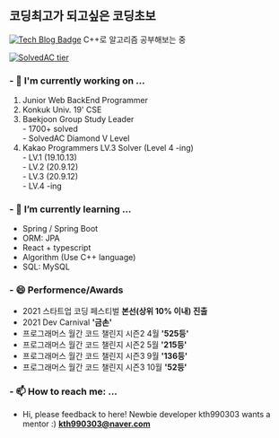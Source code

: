## 코딩최고가 되고싶은 코딩초보
 [![Tech Blog Badge](http://img.shields.io/badge/-Tech%20blog-black?style=flat-square&logo=github&link=https://kth990303.tistory.com)](https://kth990303.tistory.com)  C++로 알고리즘 공부해보는 중
 
 [![SolvedAC tier](http://mazassumnida.wtf/api/generate_badge?boj=kth990303)](https://solved.ac/profile/kth990303)
 
### - 🔭 I'm currently working on ...
   1. Junior Web BackEnd Programmer
   2. Konkuk Univ. 19' CSE
   3. Baekjoon Group Study Leader\
    - 1700+ solved\
    - SolvedAC Diamond V Level
   4. Kakao Programmers LV.3 Solver (Level 4 -ing)\
    - LV.1 (19.10.13)\
    - LV.2 (20.9.12)\
    - LV.3 (20.9.12)\
    - LV.4 -ing

### - 🌱 I’m currently learning ...
  - Spring / Spring Boot
  - ORM: JPA
  - React + typescript
  - Algorithm (Use C++ language)
  - SQL: MySQL

### - 😄 Performence/Awards
  - 2021 스타트업 코딩 페스티벌 <strong>본선(상위 10% 이내) 진출</strong>
  - 2021 Dev Carnival <strong>'금손'</strong>
  - 프로그래머스 월간 코드 챌린지 시즌2 4월 <strong>'525등'</strong>
  - 프로그래머스 월간 코드 챌린지 시즌2 5월 <strong>'215등'</strong>
  - 프로그래머스 월간 코드 챌린지 시즌3 9월 <strong>'136등'</strong>
  - 프로그래머스 월간 코드 챌린지 시즌3 10월 <strong>'52등'</strong>
  
### - 📫 How to reach me: ...
   - Hi, please feedback to here! Newbie developer kth990303 wants a mentor :)
  <strong>kth990303@naver.com</strong>

<!--
**kth990303/kth990303** is a ✨ _special_ ✨ repository because its `README.md` (this file) appears on your GitHub profile.

Here are some ideas to get you started:


- 👯 I’m looking to collaborate on ...
- 🤔 I’m looking for help with ...
- 💬 Ask me about ...

- 😄 Pronouns: ...
- ⚡ Fun fact: ...
-->
